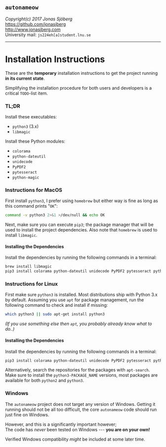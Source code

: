 `autonameow`
------------
*Copyright(c) 2017 Jonas Sjöberg*  
<https://github.com/jonasjberg>  
<http://www.jonasjberg.com>  
University mail: `js224eh[a]student.lnu.se`  

--------------------------------------------------------------------------------


Installation Instructions
=========================
These are the __temporary__ installation instructions to get the project
running __in its current state__.  

Simplifying the installation procedure for both users and developers is a
critical `TODO`-list item.

### TL;DR
Install these executables:

* `python3` (3.x)
* `libmagic`

Install these Python modules:

* `colorama`
* `python-dateutil`
* `unidecode`
* `PyPDF2`
* `pytesseract`
* `python-magic`


### Instructions for MacOS
First install `python3`, I prefer using `homebrew` but either way is fine as
long as this command prints "`OK`":

```bash
command -v python3 2>&1 >/dev/null && echo OK
```

Next, make sure you can execute `pip3`; the package manager that will be used
to install the project dependencies. Also note that `homebrew` is used to
install `libmagic`.

#### Installing the Dependencies
Install the dependencies by running the following commands in a terminal:

```bash
brew install libmagic
pip3 install colorama python-dateutil unidecode PyPDF2 pytesseract python-magic
```

### Instructions for Linux
First make sure `python3` is installed. Most distributions ship with Python 3.x
by default. Assuming you use `apt` for package management, run the following
command to check and install if missing:

```bash
which python3 || sudo apt-get install python3
```

*(If you use something else then `apt`, you probably already know what to do..)*

#### Installing the Dependencies
Install the dependencies by running the following commands in a terminal:

```bash
pip3 install colorama python-dateutil unidecode PyPDF2 pytesseract python-magic
```

Alternatively, search the repositories for the packages with `apt-search`.
Make sure to install the `python3-PACKAGE_NAME` versions, most packages are
available for both `python2` and `python3`.

### Windows
The `autonameow` project does not target any version of Windows.  Getting it
running should not be all too difficult, the core `autonameow` code should run
just fine on Windows.

However, and this is a significantly important however;  
The code has *never* been tested on Windows --- __you are on your own!__


Verified Windows compatibility *might* be included at some later time.
